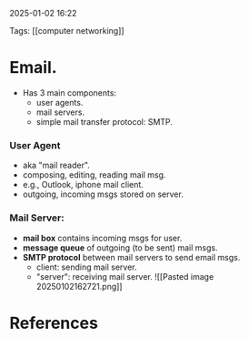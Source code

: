 2025-01-02 16:22


Tags: [[computer networking]]

# Email.

- Has 3 main components:
	- user agents.
	- mail servers.
	- simple mail transfer protocol: SMTP.
### User Agent
- aka "mail reader".
- composing, editing,  reading mail msg.
- e.g., Outlook, iphone mail client.
- outgoing, incoming msgs stored on server.
### Mail Server:
- **mail box** contains incoming msgs for user.
- **message queue**  of outgoing (to be sent) mail msgs.
- **SMTP protocol** between mail servers to send email msgs.
	- client: sending mail server.
	- "server": receiving mail server.
![[Pasted image 20250102162721.png]]


# References
